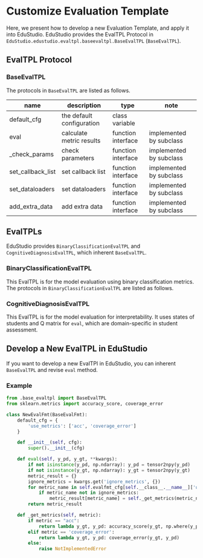 Customize Evaluation Template
======================
Here, we present how to develop a new Evaluation Template, and apply it into EduStudio.
EduStudio provides the EvalTPL Protocol in ``EduStudio.edustudio.evaltpl.baseevaltpl.BaseEvalTPL`` (``BaseEvalTPL``).

EvalTPL Protocol
----------------------

### BaseEvalTPL
The protocols in ``BaseEvalTPL`` are listed as follows.

| name              | description               | type               | note                    |
| ----------------- | ------------------------- | ------------------ | ----------------------- |
| default_cfg       | the default configuration | class variable     |                         |
| eval              | calculate metric results  | function interface | implemented by subclass |
| _check_params     | check parameters          | function interface | implemented by subclass |
| set_callback_list | set callback list         | function interface | implemented by subclass |
| set_dataloaders   | set dataloaders           | function interface | implemented by subclass |
| add_extra_data    | add extra data            | function interface | implemented by subclass |



EvalTPLs
----------------------

EduStudio provides ``BinaryClassificationEvalTPL`` and ``CognitiveDiagnosisEvalTPL``, which inherent ``BaseEvalTPL``.

### BinaryClassificationEvalTPL
This EvalTPL is for the model evaluation using binary classification metrics.
The protocols in ``BinaryClassificationEvalTPL`` are listed as follows.


### CognitiveDiagnosisEvalTPL
This EvalTPL is for the model evaluation for interpretability. It uses states of students and Q matrix for ``eval``, which are domain-specific in student assessment.

## Develop a New EvalTPL in EduStudio

If you want to develop a new EvalTPl in EduStudio, you can inherent ``BaseEvalTPL`` and revise ``eval`` method.

### Example

```python
from .base_evaltpl import BaseEvalTPL
from sklearn.metrics import accuracy_score, coverage_error

class NewEvalFmt(BaseEvalFmt):
    default_cfg = {
        'use_metrics': ['acc', 'coverage_error']
    }

    def __init__(self, cfg):
        super().__init__(cfg)

    def eval(self, y_pd, y_gt, **kwargs):
        if not isinstance(y_pd, np.ndarray): y_pd = tensor2npy(y_pd)
        if not isinstance(y_gt, np.ndarray): y_gt = tensor2npy(y_gt)
        metric_result = {}
        ignore_metrics = kwargs.get('ignore_metrics', {})
        for metric_name in self.evalfmt_cfg[self.__class__.__name__]['use_metrics']:
            if metric_name not in ignore_metrics:
                metric_result[metric_name] = self._get_metrics(metric_name)(y_gt, y_pd)
        return metric_result

    def _get_metrics(self, metric):
        if metric == "acc":
            return lambda y_gt, y_pd: accuracy_score(y_gt, np.where(y_pd >= 0.5, 1, 0))
        elif metric == 'coverage_error':
            return lambda y_gt, y_pd: coverage_error(y_gt, y_pd)
        else:
            raise NotImplementedError
```
